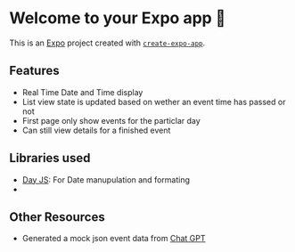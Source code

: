 # Welcome to your Expo app 👋

This is an [Expo](https://expo.dev) project created with [`create-expo-app`](https://www.npmjs.com/package/create-expo-app).
## Features
- Real Time Date and Time display
- List view state is updated based on wether an event time has passed or not
- First page only show events for the particlar day
- Can still view details for a finished event

## Libraries used
- [Day JS](https://day.js.org): For Date manupulation and formating
- 
## Other Resources
- Generated a mock json event data from [Chat GPT](https://chatgpt.com)

